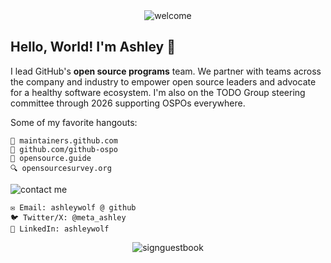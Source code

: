 <div align="center">  
    <img src="https://web.archive.org/web/20090806183722/http://www.geocities.com/butterflytamryn/welcome.gif" alt="welcome">
</div>

## Hello, World! I'm Ashley 🦋 
I lead GitHub's **open source programs** team. We partner with teams across the company and industry to empower open source leaders and advocate for a healthy software ecosystem. I'm also on the TODO Group steering committee through 2026 supporting OSPOs everywhere.

Some of my favorite hangouts:
```
📍 maintainers.github.com
🏰 github.com/github-ospo
📖 opensource.guide
🔍 opensourcesurvey.org
```

![contact me](https://web.archive.org/web/20090829010151/http://www.geocities.com/ncdunn1220/COMPUTER_EMAILMEANIM-vi.gif)

```
✉️ Email: ashleywolf @ github
🐦 Twitter/X: @meta_ashley
🔗 LinkedIn: ashleywolf
```

<div align="center">  
    <img src="https://web.archive.org/web/20091027122854/http://www.geocities.com/Petsburgh/Farm/7604/signbook.gif" alt="signguestbook">
</div>
